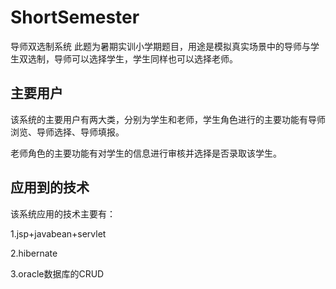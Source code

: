 # ShortSemester
导师双选制系统
此题为暑期实训小学期题目，用途是模拟真实场景中的导师与学生双选制，导师可以选择学生，学生同样也可以选择老师。

## 主要用户
该系统的主要用户有两大类，分别为学生和老师，学生角色进行的主要功能有导师浏览、导师选择、导师填报。


老师角色的主要功能有对学生的信息进行审核并选择是否录取该学生。

## 应用到的技术
该系统应用的技术主要有：


1.jsp+javabean+servlet


2.hibernate


3.oracle数据库的CRUD

